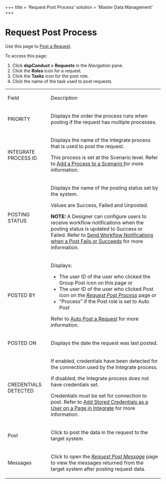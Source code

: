 +++
title = 'Request Post Process'
solution = 'Master Data Management'
+++

# Request Post Process

<div class="use">

Use this page to [Post a Request](../Use_Cases/Post_a_Request).

</div>

To access this page:

1.  Click <span style="font-weight: bold;">dspConduct \> Requests</span>
    in the *Navigation* pane.
2.  Click the <span style="font-weight: bold;">Roles</span> icon for a
    request.
3.  Click the <span style="font-weight: bold;">Tasks</span> icon for the
    post role.
4.  Click the name of the task used to post requests.

<table>
<tbody>
<tr class="odd">
<td><p>Field</p></td>
<td><p>Description</p></td>
</tr>
<tr class="even">
<td><p>PRIORITY</p></td>
<td><p>Displays the order the process runs when posting if the request has multiple processes.</p></td>
</tr>
<tr class="odd">
<td><p>INTEGRATE PROCESS ID</p></td>
<td><p>Displays the name of the Integrate process that is used to post the request.</p>
<p>This process is set at the Scenario level. Refer to <a href="../Use_Cases/Add_an_Integrate_Process_to_a_Scenario">Add a Process to a Scenario f</a>or more information.</p></td>
</tr>
<tr class="even">
<td><p>POSTING STATUS</p></td>
<td><p>Displays the name of the posting status set by the system.</p>
<p>Values are Success, Failed and Unposted.</p>
<p><strong>NOTE:</strong> A Designer can configure users to receive workflow notifications when the posting status is updated to Success or Failed. Refer to <a href="../Config/Send_Workflow_Notifications_when_a_Post_Fails_or_Succeeds">Send Workflow Notifications when a Post Fails or Succeeds</a> for more information.</p></td>
</tr>
<tr class="odd">
<td><p>POSTED BY</p></td>
<td><p>Displays:</p>
<ul>
<li>The user ID of the user who clicked the Group Post icon on this page or</li>
<li>The user ID of the user who clicked Post icon on the <span style="font-style: italic;"><a href="Request_Post_Process">Request Post Process</a></span> page or</li>
<li>&quot;Process&quot; if the Post role is set to Auto Post</li>
</ul>
<p>Refer to <a href="../Use_Cases/Post_a_Request#Auto_Post_a_Request">Auto Post a Request</a> for more information.</p></td>
</tr>
<tr class="even">
<td><p>POSTED ON</p></td>
<td><p>Displays the date the request was last posted.</p></td>
</tr>
<tr class="odd">
<td><p>CREDENTIALS DETECTED</p></td>
<td><p>If enabled, credentials have been detected for the connection used by the Integrate process.</p>
<p>If disabled, the Integrate process does not have credentials set.</p>
<p>Credentials must be set for connection to post. Refer to <a href="../../../Data_Quality/dspCompose/Config/Add_Stored_Credentials_as_a_User_on_a_Page_in_Integrate_or_dspCompose">Add Stored Credentials as a User on a Page in Integrate</a> for more information.</p></td>
</tr>
<tr class="even">
<td><p>Post</p></td>
<td><p>Click to post the data in the request to the target system.</p></td>
</tr>
<tr class="odd">
<td><p>Messages</p></td>
<td><p>Click to open the <span style="font-style: italic;"><a href="Request_Post_Message">Request Post Message</a></span> page to view the messages returned from the target system after posting request data.</p></td>
</tr>
</tbody>
</table>
